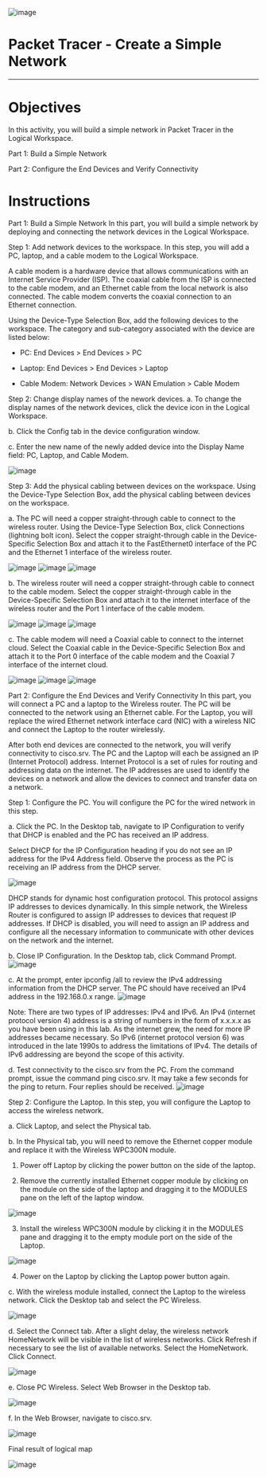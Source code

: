 ![image](https://github.com/user-attachments/assets/039a22d2-0cfd-4de5-b928-d1c85e0137bc)

# Packet Tracer - Create a Simple Network
--- 
# Objectives
In this activity, you will build a simple network in Packet Tracer in the Logical Workspace.

Part 1: Build a Simple Network

Part 2: Configure the End Devices and Verify Connectivity

# Instructions
Part 1: Build a Simple Network
In this part, you will build a simple network by deploying and connecting the network devices in the Logical Workspace.

Step 1: Add network devices to the workspace.
In this step, you will add a PC, laptop, and a cable modem to the Logical Workspace.

A cable modem is a hardware device that allows communications with an Internet Service Provider (ISP). The coaxial cable from the ISP is connected to the cable modem, and an Ethernet cable from the local network is also connected. The cable modem converts the coaxial connection to an Ethernet connection.

Using the Device-Type Selection Box, add the following devices to the workspace. The category and sub-category associated with the device are listed below:

-   PC: End Devices > End Devices > PC

-   Laptop: End Devices > End Devices > Laptop

-   Cable Modem: Network Devices > WAN Emulation > Cable Modem

Step 2: Change display names of the nework devices.
a.     To change the display names of the network devices, click the device icon in the Logical Workspace.

b.     Click the Config tab in the device configuration window.

c.     Enter the new name of the newly added device into the Display Name field: PC, Laptop, and Cable Modem.

  ![image](https://github.com/user-attachments/assets/1b1d4bb1-6191-42c6-87c1-31f78ad1921a)

Step 3: Add the physical cabling between devices on the workspace.
Using the Device-Type Selection Box, add the physical cabling between devices on the workspace.

a.     The PC will need a copper straight-through cable to connect to the wireless router. Using the Device-Type Selection Box, click Connections (lightning bolt icon). Select the copper straight-through cable in the Device-Specific Selection Box and attach it to the FastEthernet0 interface of the PC and the Ethernet 1 interface of the wireless router.

  ![image](https://github.com/user-attachments/assets/198dfda1-b772-472f-bd83-12295a3e3f5c)
  ![image](https://github.com/user-attachments/assets/007d09df-0c66-4199-8360-d4453863af08)
  ![image](https://github.com/user-attachments/assets/bd53fb5d-3ba7-48b7-a904-6f966796d9cb)



b.     The wireless router will need a copper straight-through cable to connect to the cable modem. Select the copper straight-through cable in the Device-Specific Selection Box and attach it to the internet interface of the wireless router and the Port 1 interface of the cable modem.

  ![image](https://github.com/user-attachments/assets/198dfda1-b772-472f-bd83-12295a3e3f5c)
  ![image](https://github.com/user-attachments/assets/949b7153-86c8-429f-9b6b-3e8bc40c94cd)
  ![image](https://github.com/user-attachments/assets/1e5b1531-ade6-421c-b630-24f6fab0683a)


c.     The cable modem will need a Coaxial cable to connect to the internet cloud. Select the Coaxial cable in the Device-Specific Selection Box and attach it to the Port 0 interface of the cable modem and the Coaxial 7 interface of the internet cloud.

  ![image](https://github.com/user-attachments/assets/8cf18216-9a65-40df-83fd-ccf97952e871)
  ![image](https://github.com/user-attachments/assets/65f6d60b-89b8-4728-96d4-674dee3019e1)
  ![image](https://github.com/user-attachments/assets/1c4a6fb3-e614-4920-9e42-8e127e5a9144)

  

Part 2: Configure the End Devices and Verify Connectivity
In this part, you will connect a PC and a laptop to the Wireless router. The PC will be connected to the network using an Ethernet cable. For the Laptop, you will replace the wired Ethernet network interface card (NIC) with a wireless NIC and connect the Laptop to the router wirelessly.

After both end devices are connected to the network, you will verify connectivity to cisco.srv. The PC and the Laptop will each be assigned an IP (Internet Protocol) address. Internet Protocol is a set of rules for routing and addressing data on the internet. The IP addresses are used to identify the devices on a network and allow the devices to connect and transfer data on a network.

Step 1: Configure the PC.
You will configure the PC for the wired network in this step.

a.     Click the PC. In the Desktop tab, navigate to IP Configuration to verify that DHCP is enabled and the PC has received an IP address.

Select DHCP for the IP Configuration heading if you do not see an IP address for the IPv4 Address field. Observe the process as the PC is receiving an IP address from the DHCP server.

  ![image](https://github.com/user-attachments/assets/ee126c4d-2c9a-4f65-9226-25100b275e23)

DHCP stands for dynamic host configuration protocol. This protocol assigns IP addresses to devices dynamically. In this simple network, the Wireless Router is configured to assign IP addresses to devices that request IP addresses. If DHCP is disabled, you will need to assign an IP address and configure all the necessary information to communicate with other devices on the network and the internet.

b.     Close IP Configuration. In the Desktop tab, click Command Prompt.
  ![image](https://github.com/user-attachments/assets/2f7e553d-0480-4463-a54d-9132c2f42893)
  
c.     At the prompt, enter ipconfig /all to review the IPv4 addressing information from the DHCP server. The PC should have received an IPv4 address in the 192.168.0.x range.
  ![image](https://github.com/user-attachments/assets/fac1b4b4-e817-430a-9d72-eb1dc620a573)

Note: There are two types of IP addresses: IPv4 and IPv6. An IPv4 (internet protocol version 4) address is a string of numbers in the form of x.x.x.x as you have been using in this lab. As the internet grew, the need for more IP addresses became necessary. So IPv6 (internet protocol version 6) was introduced in the late 1990s to address the limitations of IPv4. The details of IPv6 addressing are beyond the scope of this activity.

d.     Test connectivity to the cisco.srv from the PC. From the command prompt, issue the command ping cisco.srv. It may take a few seconds for the ping to return. Four replies should be received.
    ![image](https://github.com/user-attachments/assets/416516de-8912-4988-975e-e0cf2e70fd86)

Step 2: Configure the Laptop.
In this step, you will configure the Laptop to access the wireless network.

a.     Click Laptop, and select the Physical tab.

b.     In the Physical tab, you will need to remove the Ethernet copper module and replace it with the Wireless WPC300N module.

1)    Power off Laptop by clicking the power button on the side of the laptop.

2)    Remove the currently installed Ethernet copper module by clicking on the module on the side of the laptop and dragging it to the MODULES pane on the left of the laptop window.
  
![image](https://github.com/user-attachments/assets/6b832cca-fbb5-43b9-9c65-1ba2f075c9e3)

3)    Install the wireless WPC300N module by clicking it in the MODULES pane and dragging it to the empty module port on the side of the Laptop.

  ![image](https://github.com/user-attachments/assets/2a1fd2ee-4a57-4c58-a05f-40a78981c437)

4)    Power on the Laptop by clicking the Laptop power button again.

c.     With the wireless module installed, connect the Laptop to the wireless network. Click the Desktop tab and select the PC Wireless.

  ![image](https://github.com/user-attachments/assets/60011e0d-7c42-45a4-877c-9737fdff8d63)

  
d.     Select the Connect tab. After a slight delay, the wireless network HomeNetwork will be visible in the list of wireless networks. Click Refresh if necessary to see the list of available networks. Select the HomeNetwork. Click Connect.

  ![image](https://github.com/user-attachments/assets/3f521461-95e2-4147-b7da-1f0be425ce8c)

e.     Close PC Wireless. Select Web Browser in the Desktop tab.

  ![image](https://github.com/user-attachments/assets/f5e66a61-f60b-4fbe-b3fc-65630e1f5a1b)


f.      In the Web Browser, navigate to cisco.srv.

  ![image](https://github.com/user-attachments/assets/22f60f4f-d1fd-496d-a218-ece1db437fb7)




Final result of logical map

  ![image](https://github.com/user-attachments/assets/3a244eac-e012-494e-b430-4b9daaa19487)
